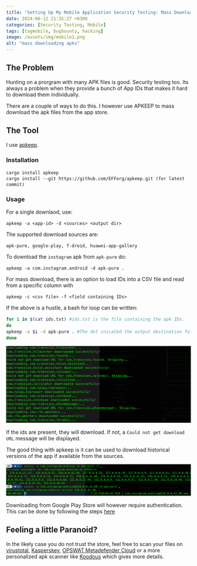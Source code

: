 ```yaml
---
title: "Setting Up My Mobile Application Security Testing: Mass Downloading APK files"
date: 2024-06-12 21:35:27 +0300
categories: [Security Testing, Mobile]
tags: [tagmobile, bugbounty, hacking]
image: /assets/img/mobile1.png
alt: "mass downloading apks"
---
```


## The Problem
Hunting on a prorgram with many APK files is good. Security testing too. Its always a problem when they provide a bunch of App IDs that makes it hard to download them individually.

There are a couple of ways to do this. I however use APKEEP to mass download the apk files from the app store.

## The Tool
I use [apkeep](https://github.com/EFForg/apkeep "Get apkeep here").

### Installation
```
cargo install apkeep
cargo install --git https://github.com/EFForg/apkeep.git (for latest commit)
```
### Usage
For a single downlaod, use:
```
apkeep -a <app-id> -d <sources> <output dir>
```
The supported download sources are:
```
apk-pure, google-play, f-droid, huawei-app-gallery
```
To download the `instagram` apk from `apk-pure` do:
```
apkeep -a com.instagram.android -d apk-pure .
```
For mass download, there is an option to load IDs into a CSV file and read from a specific column with
```
apkeep -c <csv file> -f <field containing IDs>
```
If the above is a hustle, a bash for loop can be written:
```bash
for i in $(cat ids.txt) #ids.txt is the file containing the apk IDs.
do 
apkeep -a $i -d apk-pure . #The dot inicated the output destination folder
done
```
![downloading!](/assets/img/ids.png "Some example apk files")

If the ids are present, they will download. If not, a `Could not get download URL` message will be displayed.

The good thing with apkeep is it can be used to download historical versions of the app if available from the sources.

![downloading!](/assets/img/ids-versions.png "apk files with different versions")

Downloading from Google Play Store will however require authentication. This can be done by following the steps [here](https://github.com/EFForg/apkeep/blob/master/USAGE-google-play.md)

## Feeling a little Paranoid?
In the likely case you do not trust the store, feel free to scan your files on [virustotal](https://www.virustotal.com "scan with Virustotal"), [Kasperskey](https://opentip.kaspersky.com), [OPSWAT Metadefender Cloud](https://metadefender.opswat.com "scan with metadefender") or a more personalized apk scanner like [Koodous](https://koodous.com "scan with koodous") which gives more details.